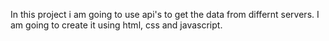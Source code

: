 In this project i am going to use api's to get the data from differnt servers.
I am going to create it using html, css and javascript.
